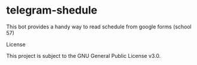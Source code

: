 # telegram-shedule
This bot provides a handy way to read schedule from google forms (school 57)

 License

This project is subject to the GNU General Public License v3.0.
